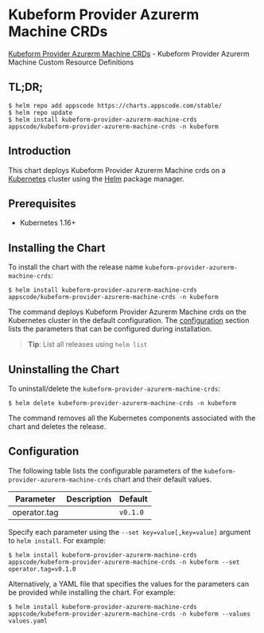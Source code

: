 # Kubeform Provider Azurerm Machine CRDs

[Kubeform Provider Azurerm Machine CRDs](https://github.com/kubeform) - Kubeform Provider Azurerm Machine Custom Resource Definitions

## TL;DR;

```console
$ helm repo add appscode https://charts.appscode.com/stable/
$ helm repo update
$ helm install kubeform-provider-azurerm-machine-crds appscode/kubeform-provider-azurerm-machine-crds -n kubeform
```

## Introduction

This chart deploys Kubeform Provider Azurerm Machine crds on a [Kubernetes](http://kubernetes.io) cluster using the [Helm](https://helm.sh) package manager.

## Prerequisites

- Kubernetes 1.16+

## Installing the Chart

To install the chart with the release name `kubeform-provider-azurerm-machine-crds`:

```console
$ helm install kubeform-provider-azurerm-machine-crds appscode/kubeform-provider-azurerm-machine-crds -n kubeform
```

The command deploys Kubeform Provider Azurerm Machine crds on the Kubernetes cluster in the default configuration. The [configuration](#configuration) section lists the parameters that can be configured during installation.

> **Tip**: List all releases using `helm list`

## Uninstalling the Chart

To uninstall/delete the `kubeform-provider-azurerm-machine-crds`:

```console
$ helm delete kubeform-provider-azurerm-machine-crds -n kubeform
```

The command removes all the Kubernetes components associated with the chart and deletes the release.

## Configuration

The following table lists the configurable parameters of the `kubeform-provider-azurerm-machine-crds` chart and their default values.

|  Parameter   | Description | Default  |
|--------------|-------------|----------|
| operator.tag |             | `v0.1.0` |


Specify each parameter using the `--set key=value[,key=value]` argument to `helm install`. For example:

```console
$ helm install kubeform-provider-azurerm-machine-crds appscode/kubeform-provider-azurerm-machine-crds -n kubeform --set operator.tag=v0.1.0
```

Alternatively, a YAML file that specifies the values for the parameters can be provided while
installing the chart. For example:

```console
$ helm install kubeform-provider-azurerm-machine-crds appscode/kubeform-provider-azurerm-machine-crds -n kubeform --values values.yaml
```
